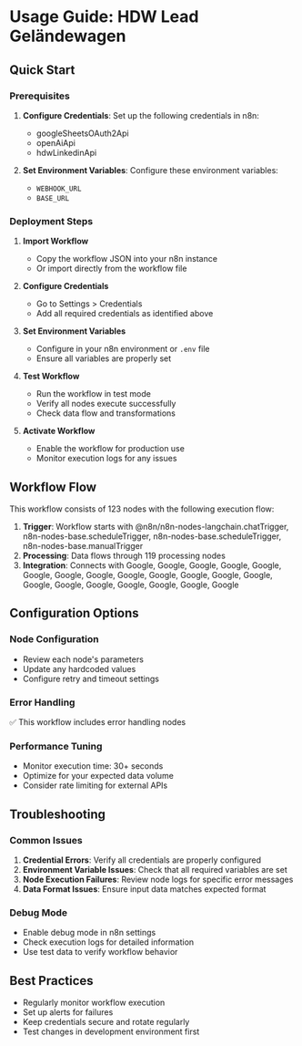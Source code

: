 # Usage Guide: HDW Lead Geländewagen

## Quick Start

### Prerequisites
1. **Configure Credentials**: Set up the following credentials in n8n:
   - googleSheetsOAuth2Api
   - openAiApi
   - hdwLinkedinApi

2. **Set Environment Variables**: Configure these environment variables:
   - `WEBHOOK_URL`
   - `BASE_URL`

### Deployment Steps

1. **Import Workflow**
   - Copy the workflow JSON into your n8n instance
   - Or import directly from the workflow file

2. **Configure Credentials**
   - Go to Settings > Credentials
   - Add all required credentials as identified above

3. **Set Environment Variables**
   - Configure in your n8n environment or `.env` file
   - Ensure all variables are properly set

4. **Test Workflow**
   - Run the workflow in test mode
   - Verify all nodes execute successfully
   - Check data flow and transformations

5. **Activate Workflow**
   - Enable the workflow for production use
   - Monitor execution logs for any issues

## Workflow Flow

This workflow consists of 123 nodes with the following execution flow:

1. **Trigger**: Workflow starts with @n8n/n8n-nodes-langchain.chatTrigger, n8n-nodes-base.scheduleTrigger, n8n-nodes-base.scheduleTrigger, n8n-nodes-base.manualTrigger
2. **Processing**: Data flows through 119 processing nodes
3. **Integration**: Connects with Google, Google, Google, Google, Google, Google, Google, Google, Google, Google, Google, Google, Google, Google, Google, Google, Google, Google, Google, Google

## Configuration Options

### Node Configuration
- Review each node's parameters
- Update any hardcoded values
- Configure retry and timeout settings

### Error Handling
✅ This workflow includes error handling nodes

### Performance Tuning
- Monitor execution time: 30+ seconds
- Optimize for your expected data volume
- Consider rate limiting for external APIs

## Troubleshooting

### Common Issues
1. **Credential Errors**: Verify all credentials are properly configured
2. **Environment Variable Issues**: Check that all required variables are set
3. **Node Execution Failures**: Review node logs for specific error messages
4. **Data Format Issues**: Ensure input data matches expected format

### Debug Mode
- Enable debug mode in n8n settings
- Check execution logs for detailed information
- Use test data to verify workflow behavior

## Best Practices
- Regularly monitor workflow execution
- Set up alerts for failures
- Keep credentials secure and rotate regularly
- Test changes in development environment first
